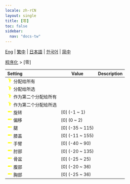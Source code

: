 ```yaml
---
locale: zh-rCN
layout: single
title: [零]
toc: false
sidebar:
  nav: "docs-tw"
---
```

[Eng](/dancexr/menu/2025.4/motion/zero) | [繁中](/tw/dancexr/menu/2025.4/motion/zero) | [日本語](/jp/dancexr/menu/2025.4/motion/zero) | [한국어](/kr/dancexr/menu/2025.4/motion/zero) | [简中](/zh/dancexr/menu/2025.4/motion/zero)

[程序化](../menu#程序化) > [零]



| Setting | Value | Description |
| :--- | --- | :--- |
|<nobr> ![motion icon](/images/icon/ic_motion.png)  分配给所有</nobr>|| 
|<nobr> ![motion icon](/images/icon/ic_motion.png)  分配给所选</nobr>|| 
|<nobr> ![motion icon](/images/icon/ic_motion.png)  作为第二个分配给所有</nobr>|| 
|<nobr> ![motion icon](/images/icon/ic_motion.png)  作为第二个分配给所选</nobr>|| 
|<nobr> ![slider icon](/images/icon/ic_slider.png)  旋转</nobr>| [0] (-1 ~ 1) | 
|<nobr> ![slider icon](/images/icon/ic_slider.png)  偏移</nobr>| [0] (0 ~ 2) | 
|<nobr> ![slider icon](/images/icon/ic_slider.png)  腿</nobr>| [0] (-35 ~ 115) | 
|<nobr> ![slider icon](/images/icon/ic_slider.png)  膝盖</nobr>| [0] (-11 ~ 155) | 
|<nobr> ![slider icon](/images/icon/ic_slider.png)  手臂</nobr>| [0] (-40 ~ 90) | 
|<nobr> ![slider icon](/images/icon/ic_slider.png)  肘部</nobr>| [0] (-20 ~ 135) | 
|<nobr> ![slider icon](/images/icon/ic_slider.png)  骨盆</nobr>| [0] (-25 ~ 25) | 
|<nobr> ![slider icon](/images/icon/ic_slider.png)  腹部</nobr>| [0] (-20 ~ 36) | 
|<nobr> ![slider icon](/images/icon/ic_slider.png)  胸部</nobr>| [0] (-25 ~ 36) | 
